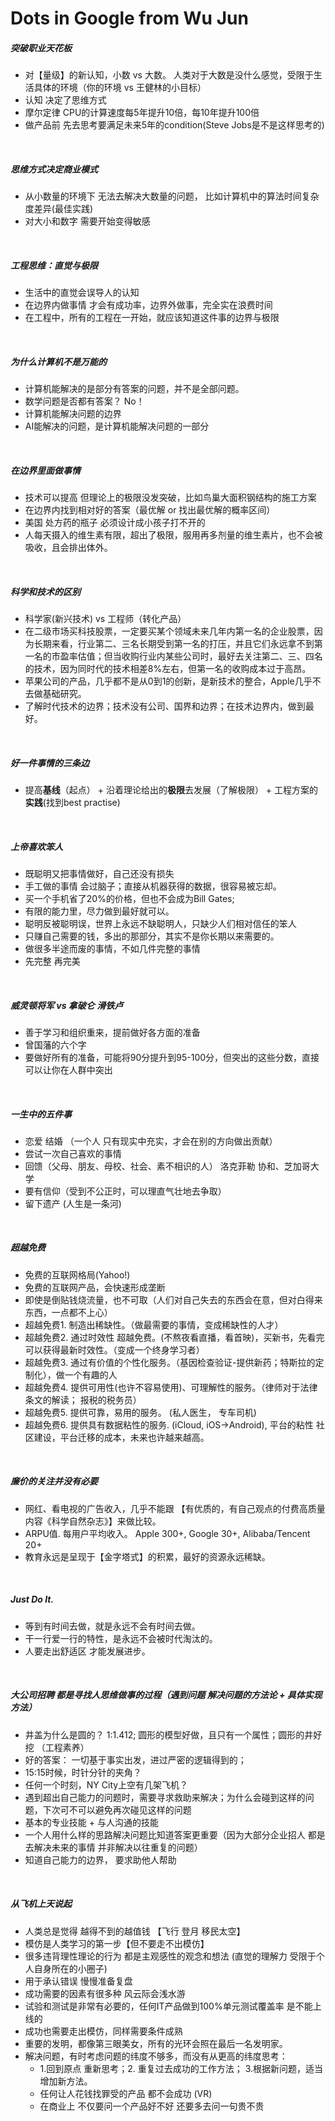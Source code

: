 # Dots in Google from Wu Jun

##### 突破职业天花板  
+ 对【量级】的新认知，小数 vs 大数。 人类对于大数是没什么感觉，受限于生活具体的环境（你的环境 vs 王健林的小目标）  
+ 认知 决定了思维方式  
+ 摩尔定律 CPU的计算速度每5年提升10倍，每10年提升100倍  
+ 做产品前 先去思考要满足未来5年的condition(Steve Jobs是不是这样思考的)  

<br>

##### 思维方式决定商业模式  
+ 从小数量的环境下 无法去解决大数量的问题， 比如计算机中的算法时间复杂度差异(最佳实践)  
+ 对大小和数字 需要开始变得敏感  

<br>

##### 工程思维：直觉与极限  
+ 生活中的直觉会误导人的认知  
+ 在边界内做事情 才会有成功率，边界外做事，完全实在浪费时间  
+ 在工程中，所有的工程在一开始，就应该知道这件事的边界与极限  

<br>

##### 为什么计算机不是万能的  
+ 计算机能解决的是部分有答案的问题，并不是全部问题。  
+ 数学问题是否都有答案？ No！  
+ 计算机能解决问题的边界  
+ AI能解决的问题，是计算机能解决问题的一部分  

<br>

##### 在边界里面做事情  
+ 技术可以提高 但理论上的极限没发突破，比如鸟巢大面积钢结构的施工方案  
+ 在边界内找到相对好的答案（最优解 or 找出最优解的概率区间）  
+ 美国 处方药的瓶子 必须设计成小孩子打不开的  
+ 人每天摄入的维生素有限，超出了极限，服用再多剂量的维生素片，也不会被吸收，且会排出体外。  

<br>

##### 科学和技术的区别  
+ 科学家(新兴技术) vs 工程师（转化产品）
+ 在二级市场买科技股票，一定要买某个领域未来几年内第一名的企业股票，因为长期来看，行业第二、三名长期受到第一名的打压，并且它们永远拿不到第一名的市盈率估值；但当收购行业内某些公司时，最好去关注第二、三、四名的技术，因为同时代的技术相差8%左右，但第一名的收购成本过于高昂。
+ 苹果公司的产品，几乎都不是从0到1的创新，是新技术的整合，Apple几乎不去做基础研究。
+ 了解时代技术的边界；技术没有公司、国界和边界；在技术边界内，做到最好。

<br>

##### 好一件事情的三条边
+ 提高<b>基线</b>（起点） +  沿着理论给出的<b>极限</b>去发展（了解极限） +  工程方案的<b>实践</b>(找到best practise)

<br>

##### 上帝喜欢笨人
+ 既聪明又把事情做好，自己还没有损失
+ 手工做的事情 会过脑子；直接从机器获得的数据，很容易被忘却。
+ 买一个手机省了20%的价格，但也不会成为Bill Gates;
+ 有限的能力里，尽力做到最好就可以。
+ 聪明反被聪明误，世界上永远不缺聪明人，只缺少人们相对信任的笨人
+ 只赚自己需要的钱，多出的那部分，其实不是你长期以来需要的。
+ 做很多半途而废的事情，不如几件完整的事情
+ 先完整 再完美

<br>

##### 威灵顿将军 vs 拿破仑  滑铁卢
+ 善于学习和组织重来，提前做好各方面的准备
+ 曾国藩的六个字
+ 要做好所有的准备，可能将90分提升到95-100分，但突出的这些分数，直接可以让你在人群中突出

<br>

##### 一生中的五件事
+ 恋爱 结婚 （一个人 只有现实中充实，才会在别的方向做出贡献）
+ 尝试一次自己喜欢的事情
+ 回馈（父母、朋友、母校、社会、素不相识的人） 洛克菲勒 协和、芝加哥大学
+ 要有信仰（受到不公正时，可以理直气壮地去争取）
+ 留下遗产 (人生是一条河)

<br>

##### 超越免费
+ 免费的互联网格局(Yahoo!)
+ 免费的互联网产品，会快速形成垄断
+ 即使是倒贴钱烧流量，也不可取（人们对自己失去的东西会在意，但对白得来东西，一点都不上心）
+ 超越免费1. 制造出稀缺性。（做最需要的事情，变成稀缺性的人才）
+ 超越免费2. 通过时效性 超越免费。(不熬夜看直播，看首映)，买新书，先看完可以获得最新时效性。（变成一个终身学习者）
+ 超越免费3. 通过有价值的个性化服务。（基因检查验证-提供新药；特斯拉的定制化），做一个有趣的人
+ 超越免费4. 提供可用性(也许不容易使用)、可理解性的服务。（律师对于法律条文的解读； 报税的税务员）
+ 超越免费5. 提供可靠，易用的服务。 (私人医生， 专车司机)
+ 超越免费6. 提供具有数据粘性的服务. (iCloud, iOS->Android), 平台的粘性 社区建设，平台迁移的成本，未来也许越来越高。

<br>

##### 廉价的关注并没有必要
+ 网红、看电视的广告收入，几乎不能跟 【有优质的，有自己观点的付费高质量内容《科学自然杂志》】来做比较。
+ ARPU值. 每用户平均收入。 Apple 300+, Google 30+, Alibaba/Tencent 20+
+ 教育永远是呈现于【金字塔式】的积累，最好的资源永远稀缺。

<br>

##### Just Do It.
+ 等到有时间去做，就是永远不会有时间去做。
+ 干一行爱一行的特性，是永远不会被时代淘汰的。
+ 人要走出舒适区 才能发展进步。

<br>

##### 大公司招聘 都是寻找人思维做事的过程（遇到问题 解决问题的方法论 + 具体实现方法）
+ 井盖为什么是圆的？
  1:1.412; 圆形的模型好做，且只有一个属性；圆形的井好挖 （工程素养）
+ 好的答案：
  一切基于事实出发，进过严密的逻辑得到的；
+ 15:15时候，时针分针的夹角？
+ 任何一个时刻，NY City上空有几架飞机？
+ 遇到超出自己能力的问题时，需要寻求救助来解决；为什么会碰到这样的问题，下次可不可以避免再次碰见这样的问题
+ 基本的专业技能 + 与人沟通的技能
+ 一个人用什么样的思路解决问题比知道答案更重要（因为大部分企业招人 都是去解决未来的事情 并非解决以往重复的问题）
+ 知道自己能力的边界， 要求助他人帮助
  
<br>

##### 从飞机上天说起
+ 人类总是觉得 越得不到的越值钱 【飞行 登月 移民太空】
+ 模仿是人类学习的第一步【但不要走不出模仿】
+ 很多违背理性理论的行为 都是主观感性的观念和想法 (直觉的理解力 受限于个人自身所在的小圈子)
+ 用于承认错误 慢慢准备复盘
+ 成功需要的因素有很多种 风云际会浅水游
+ 试验和测试是非常有必要的，任何IT产品做到100%单元测试覆盖率 是不能上线的
+ 成功也需要走出模仿，同样需要条件成熟
+ 重要的发明，都像第三眼美女，所有的光环会照在最后一名发明家。
+ 解决问题，有时考虑问题的纬度不够多，而没有从更高的纬度思考： 
  - 1.回到原点 重新思考；2. 重复过去成功的工作方法； 3.根据新问题，适当增加新方法。
  - 任何让人花钱找罪受的产品 都不会成功 (VR)
  - 在商业上 不仅要问一个产品好不好 还要多去问一句贵不贵

<br>


